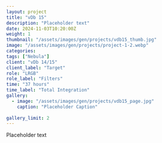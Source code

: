 ```yaml
---
layout: project
title: "vDb 15"
description: "Placeholder text"
date: 2024-11-03T10:20:00Z
weight: 1
thumbnail: "/assets/images/gen/projects/vdb15_thumb.jpg"
image: "/assets/images/gen/projects/project-1-2.webp"
categories: 
tags: ["Nebula"]
client: "vDb 14/15"
client_label: "Target"
role: "LRGB"
role_label: "Filters"
time: "37 hours"
time_label: "Total Integration"
gallery:
  - image: "/assets/images/gen/projects/vdb15_page.jpg"
    caption: "Placeholder Caption"
  
gallery_limit: 2
---
```


Placeholder text
